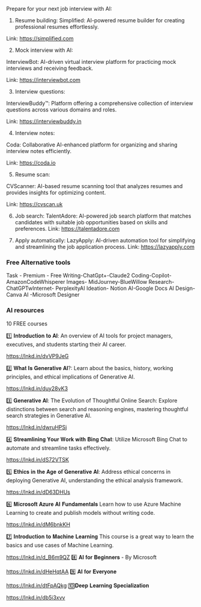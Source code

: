 
Prepare for your next job interview with AI:

1. Resume building:
Simplified: AI-powered resume builder for creating professional resumes effortlessly.

Link: https://simplified.com

2. Mock interview with AI:

InterviewBot: AI-driven virtual interview platform for practicing mock interviews and receiving feedback.

Link: https://interviewbot.com

3. Interview questions:

InterviewBuddy™: Platform offering a comprehensive collection of interview questions across various domains and roles.

Link: https://interviewbuddy.in

4. Interview notes:

Coda: Collaborative AI-enhanced platform for organizing and sharing interview notes efficiently.

Link: https://coda.io

5. Resume scan:

CVScanner: AI-based resume scanning tool that analyzes resumes and provides insights for optimizing content.

Link: https://cvscan.uk

6. Job search:
TalentAdore: AI-powered job search platform that matches candidates with suitable job opportunities based on skills and preferences.
Link: https://talentadore.com

7. Apply automatically:
LazyApply: AI-driven automation tool for simplifying and streamlining the job application process.
Link: https://lazyapply.com


### Free Alternative tools

Task - Premium - Free
Writing-ChatGpt+-Claude2
Coding-Copilot-AmazonCodeWhisperer
Images- MidJourney-BlueWillow
Research-ChatGPTwInternet- PerplexityAI
Ideation- Notion AI-Google Docs AI
Design-Canva AI -Microsoft Designer

### AI resources

10 FREE courses

1️⃣ 𝐈𝐧𝐭𝐫𝐨𝐝𝐮𝐜𝐭𝐢𝐨𝐧 𝐭𝐨 𝐀𝐥: An overview of AI tools for project managers, executives, and students starting their AI career.

https://lnkd.in/dvVP9JeG

2️⃣ 𝐖𝐡𝐚𝐭 𝐈𝐬 𝐆𝐞𝐧𝐞𝐫𝐚𝐭𝐢𝐯𝐞 𝐀𝐥?: Learn about the basics, history, working principles, and ethical implications of Generative AI.

https://lnkd.in/duy28vK3

3️⃣ 𝐆𝐞𝐧𝐞𝐫𝐚𝐭𝐢𝐯𝐞 𝐀𝐥: The Evolution of Thoughtful Online Search: Explore distinctions between search and reasoning engines, mastering thoughtful search strategies in Generative AI.

https://lnkd.in/dwruHPSj

4️⃣ 𝐒𝐭𝐫𝐞𝐚𝐦𝐥𝐢𝐧𝐢𝐧𝐠 𝐘𝐨𝐮𝐫 𝐖𝐨𝐫𝐤 𝐰𝐢𝐭𝐡 𝐁𝐢𝐧𝐠 𝐂𝐡𝐚𝐭:
Utilize Microsoft Bing Chat to automate and streamline tasks effectively.

https://lnkd.in/dS72VTSK

5️⃣ 𝐄𝐭𝐡𝐢𝐜𝐬 𝐢𝐧 𝐭𝐡𝐞 𝐀𝐠𝐞 𝐨𝐟 𝐆𝐞𝐧𝐞𝐫𝐚𝐭𝐢𝐯𝐞 𝐀𝐥: Address ethical concerns in deploying Generative AI, understanding the ethical analysis framework.

https://lnkd.in/dD63DHUs

6️⃣ 𝐌𝐢𝐜𝐫𝐨𝐬𝐨𝐟𝐭 𝐀𝐳𝐮𝐫𝐞 𝐀𝐈 𝐅𝐮𝐧𝐝𝐚𝐦𝐞𝐧𝐭𝐚𝐥𝐬
Learn how to use Azure Machine Learning to create and publish models without writing code.

https://lnkd.in/dM6bnkKH

7️⃣ 𝐈𝐧𝐭𝐫𝐨𝐝𝐮𝐜𝐭𝐢𝐨𝐧 𝐭𝐨 𝐌𝐚𝐜𝐡𝐢𝐧𝐞 𝐋𝐞𝐚𝐫𝐧𝐢𝐧𝐠
This course is a great way to learn the basics and use cases of Machine Learning.

https://lnkd.in/d_B6m9QZ
8️⃣ 𝐀𝐈 𝐟𝐨𝐫 𝐁𝐞𝐠𝐢𝐧𝐧𝐞𝐫𝐬 - By Microsoft

https://lnkd.in/dHeHqtAA
9️⃣ 𝐀𝐈 𝐟𝐨𝐫 𝐄𝐯𝐞𝐫𝐲𝐨𝐧𝐞

https://lnkd.in/dtFpAQkg
🔟𝐃𝐞𝐞𝐩 𝐋𝐞𝐚𝐫𝐧𝐢𝐧𝐠 𝐒𝐩𝐞𝐜𝐢𝐚𝐥𝐢𝐳𝐚𝐭𝐢𝐨𝐧

https://lnkd.in/db5i3xvv
